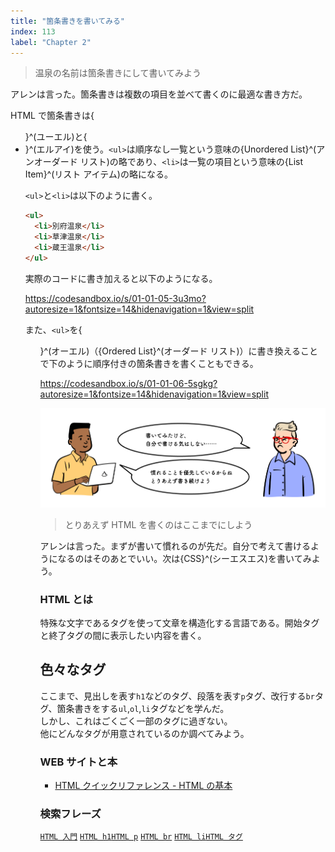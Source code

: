 ```yaml
---
title: "箇条書きを書いてみる"
index: 113
label: "Chapter 2"
---
```


> 温泉の名前は箇条書きにして書いてみよう

アレンは言った。箇条書きは複数の項目を並べて書くのに最適な書き方だ。

HTML で箇条書きは{<ul>}^(ユーエル)と{<li>}^(エルアイ)を使う。`<ul>`は順序なし一覧という意味の{Unordered List}^(アンオーダード リスト)の略であり、`<li>`は一覧の項目という意味の{List Item}^(リスト アイテム)の略になる。

`<ul>`と`<li>`は以下のように書く。

```html
<ul>
  <li>別府温泉</li>
  <li>草津温泉</li>
  <li>蔵王温泉</li>
</ul>
```

実際のコードに書き加えると以下のようになる。

https://codesandbox.io/s/01-01-05-3u3mo?autoresize=1&fontsize=14&hidenavigation=1&view=split

また、`<ul>`を{<ol>}^(オーエル)（{Ordered List}^(オーダード リスト)）に書き換えることで下のように順序付きの箇条書きを書くこともできる。

https://codesandbox.io/s/01-01-06-5sgkg?autoresize=1&fontsize=14&hidenavigation=1&view=split

![](./images/complete.png)

> とりあえず HTML を書くのはここまでにしよう

アレンは言った。まずが書いて慣れるのが先だ。自分で考えて書けるようになるのはそのあとでいい。次は{CSS}^(シーエスエス)を書いてみよう。

### HTML とは

特殊な文字であるタグを使って文章を構造化する言語である。開始タグと終了タグの間に表示したい内容を書く。

## 色々なタグ

ここまで、見出しを表す`h1`などのタグ、段落を表す`p`タグ、改行する`br`タグ、箇条書きをする`ul`,`ol`,`li`タグなどを学んだ。  
しかし、これはごくごく一部のタグに過ぎない。  
他にどんなタグが用意されているのか調べてみよう。

### WEB サイトと本

- [HTML クイックリファレンス - HTML の基本](http://www.htmq.com/htmlkihon/)

### 検索フレーズ

[`HTML 入門`](https://www.google.com/search?q=HTML+%E5%85%A5%E9%96%80) [`HTML h1`](https://www.google.com/search?q=html+h1)[`HTML p`](https://www.google.com/search?q=html+p) [`HTML br`](https://www.google.com/search?q=html+br) [`HTML li`](https://www.google.com/search?q=html+li)[`HTML タグ`](https://www.google.com/search?q=html+%E3%82%BF%E3%82%B0&rlz=1C5CHFA_enJP844JP846&oq=html+%E3%82%BF%E3%82%B0&aqs=chrome.0.69i59j0i131i433j0l3j0i3j69i60l2.2213j0j7&sourceid=chrome&ie=UTF-8)
